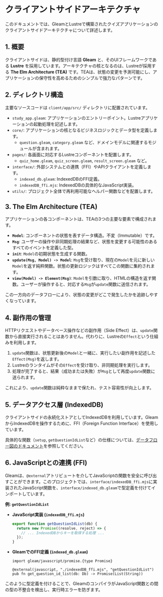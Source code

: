 # クライアントサイドアーキテクチャ

このドキュメントでは、GleamとLustreで構築されたクイズアプリケーションのクライアントサイドアーキテクチャについて詳述します。

## 1. 概要

クライアントサイドは、静的型付け言語 **Gleam** と、そのUIフレームワークである **Lustre** を採用しています。アーキテクチャの核となるのは、Lustreが採用する **The Elm Architecture (TEA)** です。TEAは、状態の変更を予測可能にし、アプリケーションの保守性を高めるためのシンプルで強力なパターンです。

## 2. ディレクトリ構造

主要なソースコードは `client/app/src/` ディレクトリに配置されています。

-   `study_app.gleam`: アプリケーションのエントリーポイント。Lustreアプリケーションの起動処理を記述します。
-   `core/`: アプリケーションの核となるビジネスロジックとデータ型を定義します。
    -   `question.gleam`, `category.gleam` など、ドメインモデルに関連するモジュールが含まれます。
-   `pages/`: 各画面に対応するLustreコンポーネントを配置します。
    -   `quiz_home.gleam`, `quiz_screen.gleam`, `result_screen.gleam` など。
-   `interface/`: 外部システムとの連携（FFI）やAPIクライアントを定義します。
    -   `indexed_db.gleam`: IndexedDBのFFI定義。
    -   `indexedDB_ffi.mjs`: IndexedDBの具体的なJavaScript実装。
-   `utils/`: プロジェクト全体で再利用可能なヘルパー関数などを配置します。

## 3. The Elm Architecture (TEA)

アプリケーションの各コンポーネントは、TEAの3つの主要な要素で構成されます。

-   **`Model`**: コンポーネントの状態を表すデータ構造。不変（Immutable）です。
-   **`Msg`**: ユーザーの操作や非同期処理の結果など、状態を変更する可能性のあるすべてのイベントを定義した型。
-   **`init`**: `Model`の初期状態を生成する関数。
-   **`update(Msg, Model) -> Model`**: `Msg`を受け取り、現在の`Model`を元に新しい`Model`を返す純粋関数。状態の更新ロジックはすべてこの関数に集約されます。
-   **`view(Model) -> Element(Msg)`**: `Model`を引数に取り、HTMLの構造を返す関数。ユーザーが操作すると、対応する`Msg`が`update`関数に送信されます。

この一方向のデータフローにより、状態の変更がどこで発生したかを追跡しやすくなっています。

## 4. 副作用の管理

HTTPリクエストやデータベース操作などの副作用（Side Effect）は、`update`関数から直接実行されることはありません。代わりに、Lustreの`Effect`という仕組みを利用します。

1.  `update`関数は、状態更新後の`Model`と一緒に、実行したい副作用を記述した`Effect(Msg)`を返します。
2.  Lustreのランタイムがその`Effect`を受け取り、非同期処理を実行します。
3.  処理が完了すると、結果（成功または失敗）が`Msg`として再度`update`関数に送られます。

これにより、`update`関数は純粋なままで保たれ、テスト容易性が向上します。

## 5. データアクセス層 (IndexedDB)

クライアントサイドの永続化ストアとしてIndexedDBを利用しています。GleamからIndexedDBを操作するために、FFI（Foreign Function Interface）を使用しています。

具体的な関数（`setup`, `getQuestionIdList`など）の仕様については、[データフロー図のドキュメント](./dataflow.md#クライアントサイドデータアクセス-indexeddb)を参照してください。

## 6. JavaScriptとの連携 (FFI)

Gleamは、`@external`アトリビュートを介してJavaScriptの関数を安全に呼び出すことができます。このプロジェクトでは、`interface/indexedDB_ffi.mjs`に実装されたJavaScript関数を、`interface/indexed_db.gleam`で型定義を付けてインポートしています。

**例: `getQuestionIdList`**

-   **JavaScript実装 (`indexedDB_ffi.mjs`)**
    ```javascript
    export function getQuestionIdList(db) {
      return new Promise((resolve, reject) => {
        // ... IndexedDBからキーを取得する処理 ...
      });
    }
    ```

-   **GleamでのFFI定義 (`indexed_db.gleam`)**
    ```gleam
    import gleam/javascript/promise.{type Promise}

    @external(javascript, "./indexedDB_ffi.mjs", "getQuestionIdList")
    pub fn get_question_id_list(db: Db) -> Promise(List(String))
    ```

このように型定義を付けることで、GleamのコンパイラがJavaScript関数との間の型の不整合を検出し、実行時エラーを防ぎます。
